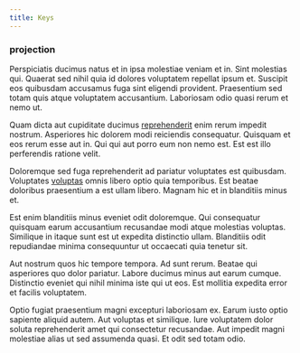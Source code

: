 ```yaml
---
title: Keys
---
```


### projection

Perspiciatis ducimus natus et in ipsa molestiae veniam et in. Sint molestias qui. Quaerat sed nihil quia id dolores voluptatem repellat ipsum et. Suscipit eos quibusdam accusamus fuga sint eligendi provident. Praesentium sed totam quis atque voluptatem accusantium. Laboriosam odio quasi rerum et nemo ut.

Quam dicta aut cupiditate ducimus [reprehenderit](/facere/temporibus/adipisci/molestias/incredible_fresh_shirt_clothing_&_music_tasty.md) enim rerum impedit nostrum. Asperiores hic dolorem modi reiciendis consequatur. Quisquam et eos rerum esse aut in. Qui qui aut porro eum non nemo est. Est est illo perferendis ratione velit.

Doloremque sed fuga reprehenderit ad pariatur voluptates est quibusdam. Voluptates [voluptas](/facere/odit/junction_hack_killer.md) omnis libero optio quia temporibus. Est beatae doloribus praesentium a est ullam libero. Magnam hic et in blanditiis minus et.

Est enim blanditiis minus eveniet odit doloremque. Qui consequatur quisquam earum accusantium recusandae modi atque molestias voluptas. Similique in itaque sunt est ut expedita distinctio ullam. Blanditiis odit repudiandae minima consequuntur ut occaecati quia tenetur sit.

Aut nostrum quos hic tempore tempora. Ad sunt rerum. Beatae qui asperiores quo dolor pariatur. Labore ducimus minus aut earum cumque. Distinctio eveniet qui nihil minima iste qui ut eos. Est mollitia expedita error et facilis voluptatem.

Optio fugiat praesentium magni excepturi laboriosam ex. Earum iusto optio sapiente aliquid autem. Aut voluptas et similique. Iure voluptatem dolor soluta reprehenderit amet qui consectetur recusandae. Aut impedit magni molestiae alias ut sed assumenda quasi. Et odit sed totam odio.
